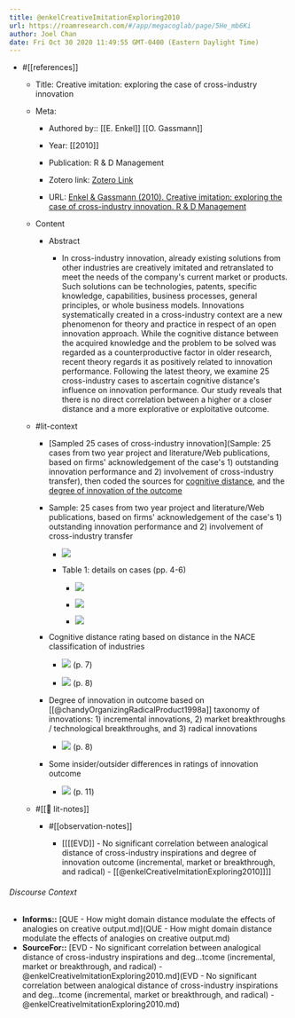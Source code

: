 ```yaml
---
title: @enkelCreativeImitationExploring2010
url: https://roamresearch.com/#/app/megacoglab/page/5He_mb6Ki
author: Joel Chan
date: Fri Oct 30 2020 11:49:55 GMT-0400 (Eastern Daylight Time)
---
```


- #[[references]]

    - Title: Creative imitation: exploring the case of cross-industry innovation

    - Meta:

        - Authored by:: [[E. Enkel]] [[O. Gassmann]]

        - Year: [[2010]]

        - Publication: R & D Management

        - Zotero link: [Zotero Link](zotero://select/items/1_GUAXNUMH)

        - URL: [Enkel & Gassmann (2010). Creative imitation: exploring the case of cross-industry innovation. R & D Management](undefined)

    - Content

        - Abstract

            - In cross-industry innovation, already existing solutions from other industries are creatively imitated and retranslated to meet the needs of the company's current market or products. Such solutions can be technologies, patents, specific knowledge, capabilities, business processes, general principles, or whole business models. Innovations systematically created in a cross-industry context are a new phenomenon for theory and practice in respect of an open innovation approach. While the cognitive distance between the acquired knowledge and the problem to be solved was regarded as a counterproductive factor in older research, recent theory regards it as positively related to innovation performance. Following the latest theory, we examine 25 cross-industry cases to ascertain cognitive distance's influence on innovation performance. Our study reveals that there is no direct correlation between a higher or a closer distance and a more explorative or exploitative outcome.

    - #lit-context

        - [Sampled 25 cases of cross-industry innovation](Sample: 25 cases from two year project and literature/Web publications, based on firms' acknowledgement of the case's 1) outstanding innovation performance and 2) involvement of cross-industry transfer), then coded the sources for [cognitive distance](((HLxd12RTa))), and the [degree of innovation of the outcome](((axR0J0Bqr)))

        - Sample: 25 cases from two year project and literature/Web publications, based on firms' acknowledgement of the case's 1) outstanding innovation performance and 2) involvement of cross-industry transfer

            - ![](https://firebasestorage.googleapis.com/v0/b/firescript-577a2.appspot.com/o/imgs%2Fapp%2Fmegacoglab%2FS1OWsMFnBp.png?alt=media&token=74e0e905-c179-45da-aee8-dba322f81aa6)

            - Table 1: details on cases (pp. 4-6)

                - ![](https://firebasestorage.googleapis.com/v0/b/firescript-577a2.appspot.com/o/imgs%2Fapp%2Fmegacoglab%2FOg8sOljNzS.png?alt=media&token=9ba4e147-e7a4-48d8-ba4b-34d04a493932)

                - ![](https://firebasestorage.googleapis.com/v0/b/firescript-577a2.appspot.com/o/imgs%2Fapp%2Fmegacoglab%2FVxaBQzuOy0.png?alt=media&token=7d8355e4-0fbd-43ec-8b98-5eba786856dc)

                - ![](https://firebasestorage.googleapis.com/v0/b/firescript-577a2.appspot.com/o/imgs%2Fapp%2Fmegacoglab%2Fga8FTUgYA0.png?alt=media&token=48401107-fb69-4a7b-ae6b-3d88f0adc271)

        - Cognitive distance rating based on distance in the NACE classification of industries

            - ![](https://firebasestorage.googleapis.com/v0/b/firescript-577a2.appspot.com/o/imgs%2Fapp%2Fmegacoglab%2FDTsA54UFMw.png?alt=media&token=1d888dbc-3039-45dd-bb2a-9b452d50b07e) (p. 7)

            - ![](https://firebasestorage.googleapis.com/v0/b/firescript-577a2.appspot.com/o/imgs%2Fapp%2Fmegacoglab%2FCnOnnndHob.png?alt=media&token=b73d8e8a-014e-40a7-94a4-8341d2acf536) (p. 8)

        - Degree of innovation in outcome based on [[@chandyOrganizingRadicalProduct1998a]] taxonomy of innovations: 1) incremental innovations, 2) market breakthroughs / technological breakthroughs, and 3) radical innovations

            - ![](https://firebasestorage.googleapis.com/v0/b/firescript-577a2.appspot.com/o/imgs%2Fapp%2Fmegacoglab%2FQ7bbPQiqdJ.png?alt=media&token=0f3f48e1-ce4b-4680-a5da-9a5d1fa81acc) (p. 8)

        - Some insider/outsider differences in ratings of innovation outcome

            - ![](https://firebasestorage.googleapis.com/v0/b/firescript-577a2.appspot.com/o/imgs%2Fapp%2Fmegacoglab%2FvEXqoGI8oc.png?alt=media&token=f744fae4-d773-44c0-ac07-9a3499101f7e) (p. 11)

    - #[[📝 lit-notes]]

        - #[[observation-notes]]

            - [[[[EVD]] - No significant correlation between analogical distance of cross-industry inspirations and degree of innovation outcome (incremental, market or breakthrough, and radical) - [[@enkelCreativeImitationExploring2010]]]]

###### Discourse Context

- **Informs::** [QUE - How might domain distance modulate the effects of analogies on creative output.md](QUE - How might domain distance modulate the effects of analogies on creative output.md)
- **SourceFor::** [EVD - No significant correlation between analogical distance of cross-industry inspirations and deg...tcome (incremental, market or breakthrough, and radical) - @enkelCreativeImitationExploring2010.md](EVD - No significant correlation between analogical distance of cross-industry inspirations and deg...tcome (incremental, market or breakthrough, and radical) - @enkelCreativeImitationExploring2010.md)

